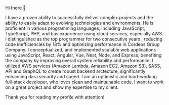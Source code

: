 Hi there 👋

I have a proven ability to successfully deliver complex projects and the ability to easily adapt to evolving technologies and environments. He is proficient in various programming languages, including JavaScript, TypeScript, PHP, and has experience using cloud services, especially AWS. I distinguished as the top programmer for two consecutive years , reducing code inefficiencies by 18% and optimizing performance in Cordeos Group Company. I conceptualized, and implemented scalable web applications using JavaScript, React, Angular, Vue, Nest, Node, and Express, benefiting the company by improving overall system reliability and performance. I utilized AWS services (Amazon Lambda, Amazon EC2, Amazon S3), SASS, API and GraphQL to create robust backend arctecture,  significantly enhancing dara security and speed.
I am an optimistic and hard-working full-stack developer, who loves clean and maintainable code. I want to work on a great project and show my expertise to my client.

Thank you for reading my profile with attention!
